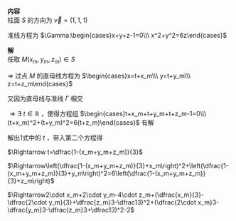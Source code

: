 **内容**  
柱面 $S$ 的方向为 $\vec v=(1,1,1)$  
  
准线方程为 $\Gamma:\begin{cases}x+y+z-1=0\\\ x^2+y^2=6z\end{cases}$  
  
**解**  
任取 $M(x_m,y_m,z_m)\in S$  
  
$\Rightarrow$ 过点 $M$ 的直母线方程为 $\begin{cases}x=t+x_m\\\ y=t+y_m\\\ z=t+z_m\end{cases}$  
  
又因为直母线与准线 $\Gamma$ 相交  
  
$\Rightarrow\exists\ t\in\mathbb R$ ，使得方程组 $\begin{cases}t+x_m+t+y_m+t+z_m-1=0\\\ (t+x_m)^2+(t+y_m)^2=6(t+z_m)\end{cases}$ 有解  
  
解出1式中的 $t$ ，带入第二个方程得  
  
$\Rightarrow t=\dfrac{1-(x_m+y_m+z_m)}{3}$  
  
$\Rightarrow\left(\dfrac{1-(x_m+y_m+z_m)}{3}+x_m\right)^2+\left(\dfrac{1-(x_m+y_m+z_m)}{3}+y_m\right)^2=6\left(\dfrac{1-(x_m+y_m+z_m)}{3}+z_m\right)$  
  
$\Rightarrow2\cdot x_m+2\cdot y_m-4\cdot z_m+(\dfrac{x_m}{3}-\dfrac{2\cdot y_m}{3}+\dfrac{z_m}3-\dfrac13)^2+(\dfrac{2\cdot x_m}3-\dfrac{y_m}3-\dfrac{z_m}3+\dfrac13)^2-2$  
